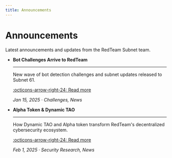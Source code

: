 ```yaml
---
title: Announcements
---
```


# Announcements

Latest announcements and updates from the RedTeam Subnet team.

<div class="grid cards" markdown>

- __Bot Challenges Arrive to RedTeam__

    ---

    New wave of bot detection challenges and subnet updates released to Subnet 61.

    [:octicons-arrow-right-24: Read more](../blog/posts/bot-detection-challenges.md)

    _Jan 15, 2025 · Challenges, News_

- __Alpha Token & Dynamic TAO__

    ---

    How Dynamic TAO and Alpha token transform RedTeam's decentralized cybersecurity ecosystem.

    [:octicons-arrow-right-24: Read more](../blog/posts/dynamic-tao-alpha-token.md)

    _Feb 1, 2025 · Security Research, News_

</div>
